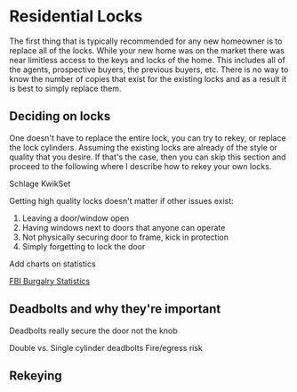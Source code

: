 
# Residential Locks

The first thing that is typically recommended for any new homeowner is to replace all of the locks. 
While your new home was on the market there was near limitless access to the keys and locks of the home. 
This includes all of the agents, prospective buyers, the previous buyers, etc. 
There is no way to know the number of copies that exist for the existing locks and as a result it is best to simply replace them. 

## Deciding on locks

One doesn't have to replace the entire lock, you can try to rekey, or replace the lock cylinders. 
Assuming the existing locks are already of the style or quality that you desire. 
If that's the case, then you can skip this section and proceed to the following where I describe how to rekey your own locks. 


Schlage
KwikSet

Getting high quality locks doesn't matter if other issues exist:

1. Leaving a door/window open
2. Having windows next to doors that anyone can operate
3. Not physically securing door to frame, kick in protection
4. Simply forgetting to lock the door

Add charts on statistics

[FBI Burgalry Statistics](https://ucr.fbi.gov/crime-in-the-u.s/2017/crime-in-the-u.s.-2017/topic-pages/burglary)


## Deadbolts and why they're important

Deadbolts really secure the door not the knob

Double vs. Single cylinder deadbolts
Fire/egress risk

## Rekeying




